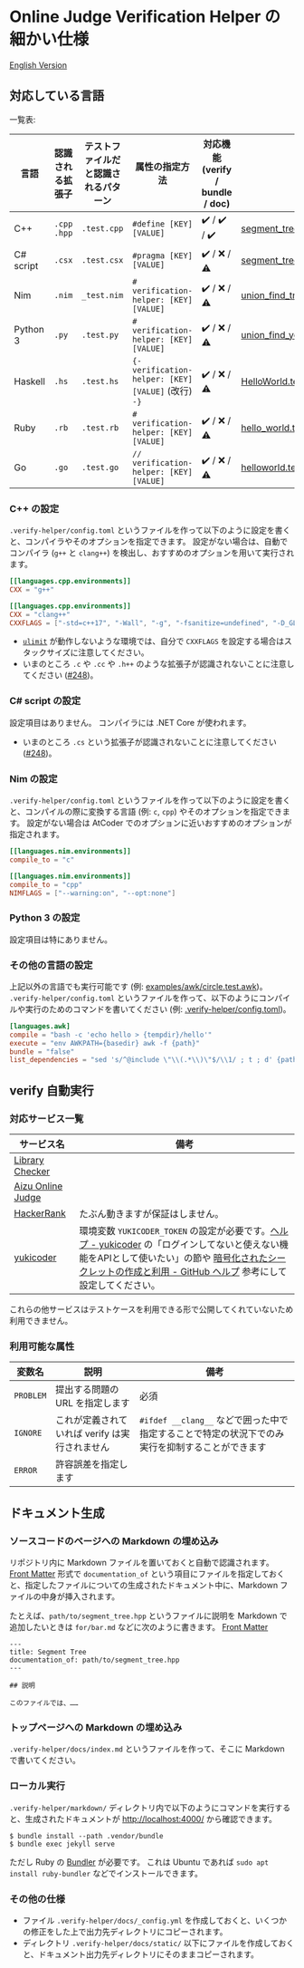 # Online Judge Verification Helper の細かい仕様

[English Version](https://online-judge-tools.github.io/verification-helper/document.html)

## 対応している言語

一覧表:

| 言語 | 認識される拡張子 | テストファイルだと認識されるパターン | 属性の指定方法 | 対応機能 (verify / bundle / doc) | ファイル例 |
|---|---|---|---|---|---|
| C++ | `.cpp` `.hpp` | `.test.cpp` | `#define [KEY] [VALUE]` | :heavy_check_mark: / :heavy_check_mark: / :heavy_check_mark: | [segment_tree.range_sum_query.test.cpp](https://github.com/online-judge-tools/verification-helper/blob/master/examples/segment_tree.range_sum_query.test.cpp) |
| C# script | `.csx` | `.test.csx` |`#pragma [KEY] [VALUE]` | :heavy_check_mark: / :x: / :warning: | [segment_tree.range_sum_query.test.csx](https://github.com/online-judge-tools/verification-helper/blob/master/examples/csharpscript/segment_tree.range_sum_query.test.csx) |
| Nim | `.nim` | `_test.nim` | `# verification-helper: [KEY] [VALUE]` | :heavy_check_mark: / :x: / :warning: | [union_find_tree_yosupo_test.nim](https://github.com/online-judge-tools/verification-helper/blob/master/examples/nim/union_find_tree_yosupo_test.nim) |
| Python 3 | `.py` | `.test.py` | `# verification-helper: [KEY] [VALUE]` | :heavy_check_mark: / :x: / :warning: | [union_find_yosupo.test.py](https://github.com/online-judge-tools/verification-helper/blob/master/examples/python/union_find_yosupo.test.py) |
| Haskell | `.hs` | `.test.hs` | `{- verification-helper: [KEY] [VALUE]` (改行) `-}` | :heavy_check_mark: / :x: / :warning: | [HelloWorld.test.py](https://github.com/online-judge-tools/verification-helper/blob/master/Examples2/Haskell/HelloWorld.test.hs) |
| Ruby | `.rb` | `.test.rb` | `# verification-helper: [KEY] [VALUE]` | :heavy_check_mark: / :x: / :warning: | [hello_world.test.rb](https://github.com/online-judge-tools/verification-helper/blob/master/examples/ruby/hello_world.test.rb) |
| Go | `.go` | `.test.go` | `// verification-helper: [KEY] [VALUE]` | :heavy_check_mark: / :x: / :warning: | [helloworld.test.go](https://github.com/online-judge-tools/verification-helper/blob/master/examples/go/helloworld.test.go) |

### C++ の設定

`.verify-helper/config.toml` というファイルを作って以下のように設定を書くと、コンパイラやそのオプションを指定できます。
設定がない場合は、自動でコンパイラ (`g++` と `clang++`) を検出し、おすすめのオプションを用いて実行されます。

``` toml
[[languages.cpp.environments]]
CXX = "g++"

[[languages.cpp.environments]]
CXX = "clang++"
CXXFLAGS = ["-std=c++17", "-Wall", "-g", "-fsanitize=undefined", "-D_GLIBCXX_DEBUG"]
```

-   [`ulimit`](https://linux.die.net/man/3/ulimit) が動作しないような環境では、自分で `CXXFLAGS` を設定する場合はスタックサイズに注意してください。
-   いまのところ `.c` や `.cc` や `.h++` のような拡張子が認識されないことに注意してください ([#248](https://github.com/online-judge-tools/verification-helper/issues/248))。

### C# script の設定

設定項目はありません。
コンパイラには .NET Core が使われます。

-   いまのところ `.cs` という拡張子が認識されないことに注意してください ([#248](https://github.com/online-judge-tools/verification-helper/issues/248))。

### Nim の設定

`.verify-helper/config.toml` というファイルを作って以下のように設定を書くと、コンパイルの際に変換する言語 (例: `c`, `cpp`) やそのオプションを指定できます。
設定がない場合は AtCoder でのオプションに近いおすすめのオプションが指定されます。

``` toml
[[languages.nim.environments]]
compile_to = "c"

[[languages.nim.environments]]
compile_to = "cpp"
NIMFLAGS = ["--warning:on", "--opt:none"]
```

### Python 3 の設定

設定項目は特にありません。

### その他の言語の設定

上記以外の言語でも実行可能です (例: [examples/awk/circle.test.awk](https://github.com/online-judge-tools/verification-helper/blob/master/examples/awk/circle.test.awk))。
`.verify-helper/config.toml` というファイルを作って、以下のようにコンパイルや実行のためのコマンドを書いてください (例: [.verify-helper/config.toml](https://github.com/online-judge-tools/verification-helper/blob/master/.verify-helper/config.toml))。

``` toml
[languages.awk]
compile = "bash -c 'echo hello > {tempdir}/hello'"
execute = "env AWKPATH={basedir} awk -f {path}"
bundle = "false"
list_dependencies = "sed 's/^@include \"\\(.*\\)\"$/\\1/ ; t ; d' {path}"
```

## verify 自動実行

### 対応サービス一覧

|サービス名|備考|
|---|---|
| [Library Checker](https://judge.yosupo.jp/) | |
| [Aizu Online Judge](https://onlinejudge.u-aizu.ac.jp/home) | |
| [HackerRank](https://www.hackerrank.com/) | たぶん動きますが保証はしません。 |
| [yukicoder](https://yukicoder.me) | 環境変数 `YUKICODER_TOKEN` の設定が必要です。[ヘルプ - yukicoder](https://yukicoder.me/help) の「ログインしてないと使えない機能をAPIとして使いたい」の節や [暗号化されたシークレットの作成と利用 - GitHub ヘルプ](https://help.github.com/ja/actions/configuring-and-managing-workflows/creating-and-storing-encrypted-secrets#creating-encrypted-secrets) 参考にして設定してください。 |

これらの他サービスはテストケースを利用できる形で公開してくれていないため利用できません。

### 利用可能な属性

|変数名|説明|備考|
|---|---|---|
| `PROBLEM` | 提出する問題の URL を指定します | 必須 |
| `IGNORE` | これが定義されていれば verify は実行されません | `#ifdef __clang__` などで囲った中で指定することで特定の状況下でのみ実行を抑制することができます |
| `ERROR` | 許容誤差を指定します | |

## ドキュメント生成

### ソースコードのページへの Markdown の埋め込み

リポジトリ内に Markdown ファイルを置いておくと自動で認識されます。
[Front Matter](http://jekyllrb-ja.github.io/docs/front-matter/) 形式で `documentation_of` という項目にファイルを指定しておくと、指定したファイルについての生成されたドキュメント中に、Markdown ファイルの中身が挿入されます。

たとえば、`path/to/segment_tree.hpp` というファイルに説明を Markdown で追加したいときは `for/bar.md` などに次のように書きます。
[Front Matter](https://jekyllrb.com/docs/front-matter/)

```
---
title: Segment Tree
documentation_of: path/to/segment_tree.hpp
---

## 説明

このファイルでは、……
```

### トップページへの Markdown の埋め込み

`.verify-helper/docs/index.md` というファイルを作って、そこに Markdown で書いてください。

### ローカル実行

`.verify-helper/markdown/` ディレクトリ内で以下のようにコマンドを実行すると、生成されたドキュメントが <http://localhost:4000/> から確認できます。

``` console
$ bundle install --path .vendor/bundle
$ bundle exec jekyll serve
```

ただし Ruby の [Bundler](https://bundler.io/) が必要です。
これは Ubuntu であれば `sudo apt install ruby-bundler` などでインストールできます。

### その他の仕様

-   ファイル `.verify-helper/docs/_config.yml` を作成しておくと、いくつかの修正をした上で出力先ディレクトリにコピーされます。
-   ディレクトリ `.verify-helper/docs/static/` 以下にファイルを作成しておくと、ドキュメント出力先ディレクトリにそのままコピーされます。
